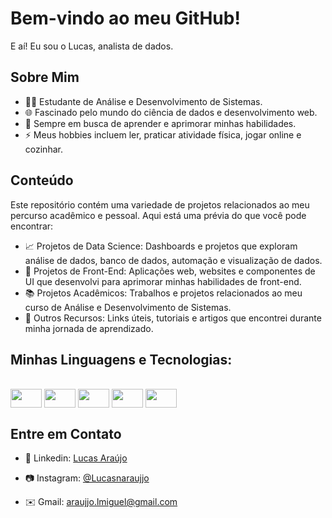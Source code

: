 # Bem-vindo ao meu GitHub!

E aí! Eu sou o Lucas, analista de dados.

## Sobre Mim

- 👨‍💻 Estudante de Análise e Desenvolvimento de Sistemas.
- 🌐 Fascinado pelo mundo do ciência de dados e desenvolvimento web.
- 🚀 Sempre em busca de aprender e aprimorar minhas habilidades.
- ⚡ Meus hobbies incluem ler, praticar atividade física, jogar online e cozinhar.

## Conteúdo

Este repositório contém uma variedade de projetos relacionados ao meu percurso acadêmico e pessoal. Aqui está uma prévia do que você pode encontrar:

- 📈 Projetos de Data Science: Dashboards e projetos que exploram análise de dados, banco de dados, automação e visualização de dados.
- 🌟 Projetos de Front-End: Aplicações web, websites e componentes de UI que desenvolvi para aprimorar minhas habilidades de front-end.
- 📚 Projetos Acadêmicos: Trabalhos e projetos relacionados ao meu curso de Análise e Desenvolvimento de Sistemas.
- 🔗 Outros Recursos: Links úteis, tutoriais e artigos que encontrei durante minha jornada de aprendizado.

## Minhas Linguagens e Tecnologias:

<div style = "display:inline_block"><br>

<img align= "center" width='50' height='30' src="https://cdn.jsdelivr.net/gh/devicons/devicon/icons/python/python-original.svg" />

<img align= "center" width='50' height='30' src="https://cdn.jsdelivr.net/gh/devicons/devicon/icons/mysql/mysql-original.svg" />

<img align= "center" width='50' height='30' src="https://cdn.jsdelivr.net/gh/devicons/devicon/icons/html5/html5-original.svg" />

<img align= "center" width='50' height='30' src="https://cdn.jsdelivr.net/gh/devicons/devicon/icons/css3/css3-original.svg" />

<img align= "center" width='50' height='30' src="https://cdn.jsdelivr.net/gh/devicons/devicon/icons/javascript/javascript-original.svg" />

</div>

## Entre em Contato 

- 💼 Linkedin: [Lucas Araújo](https://www.linkedin.com/in/lucas-ara%C3%BAjo-1ab73526b?utm_source=share&utm_campaign=share_via&utm_content=profile&utm_medium=ios_app)

- 📷 Instagram: [@Lucasnaraujjo](https://instagram.com/lucasnaraujoo?igshid=NGVhN2U2NjQ0Yg%3D%3D&utm_source=qr)

- ✉️ Gmail: araujjo.lmiguel@gmail.com


<!--
**LucasAraujjo/LucasAraujjo** is a ✨ _special_ ✨ repository because its `README.md` (this file) appears on your GitHub profile.

Here are some ideas to get you started:

- 🔭 I’m currently working on ...
- 🌱 I’m currently learning ...
- 👯 I’m looking to collaborate on ...
- 🤔 I’m looking for help with ...
- 💬 Ask me about ...
- 📫 How to reach me: ...
- 😄 Pronouns: ...
- ⚡ Fun fact: ...
-->
